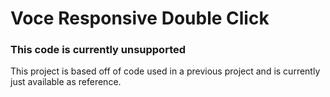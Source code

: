 # Voce Responsive Double Click

### This code is currently unsupported 
This project is based off of code used in a previous project and is currently just available as reference. 
